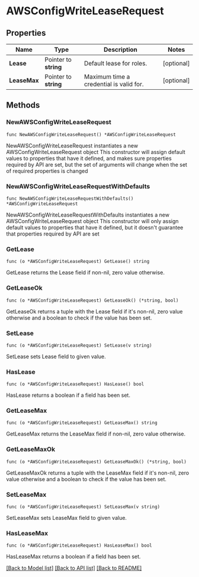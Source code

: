# AWSConfigWriteLeaseRequest


## Properties

Name | Type | Description | Notes
------------ | ------------- | ------------- | -------------
**Lease** | Pointer to **string** | Default lease for roles. | [optional] 
**LeaseMax** | Pointer to **string** | Maximum time a credential is valid for. | [optional] 



## Methods


### NewAWSConfigWriteLeaseRequest

`func NewAWSConfigWriteLeaseRequest() *AWSConfigWriteLeaseRequest`

NewAWSConfigWriteLeaseRequest instantiates a new AWSConfigWriteLeaseRequest object
This constructor will assign default values to properties that have it defined,
and makes sure properties required by API are set, but the set of arguments
will change when the set of required properties is changed

### NewAWSConfigWriteLeaseRequestWithDefaults

`func NewAWSConfigWriteLeaseRequestWithDefaults() *AWSConfigWriteLeaseRequest`

NewAWSConfigWriteLeaseRequestWithDefaults instantiates a new AWSConfigWriteLeaseRequest object
This constructor will only assign default values to properties that have it defined,
but it doesn't guarantee that properties required by API are set


### GetLease

`func (o *AWSConfigWriteLeaseRequest) GetLease() string`

GetLease returns the Lease field if non-nil, zero value otherwise.

### GetLeaseOk

`func (o *AWSConfigWriteLeaseRequest) GetLeaseOk() (*string, bool)`

GetLeaseOk returns a tuple with the Lease field if it's non-nil, zero value otherwise
and a boolean to check if the value has been set.

### SetLease

`func (o *AWSConfigWriteLeaseRequest) SetLease(v string)`

SetLease sets Lease field to given value.


### HasLease

`func (o *AWSConfigWriteLeaseRequest) HasLease() bool`

HasLease returns a boolean if a field has been set.




### GetLeaseMax

`func (o *AWSConfigWriteLeaseRequest) GetLeaseMax() string`

GetLeaseMax returns the LeaseMax field if non-nil, zero value otherwise.

### GetLeaseMaxOk

`func (o *AWSConfigWriteLeaseRequest) GetLeaseMaxOk() (*string, bool)`

GetLeaseMaxOk returns a tuple with the LeaseMax field if it's non-nil, zero value otherwise
and a boolean to check if the value has been set.

### SetLeaseMax

`func (o *AWSConfigWriteLeaseRequest) SetLeaseMax(v string)`

SetLeaseMax sets LeaseMax field to given value.


### HasLeaseMax

`func (o *AWSConfigWriteLeaseRequest) HasLeaseMax() bool`

HasLeaseMax returns a boolean if a field has been set.









[[Back to Model list]](../README.md#documentation-for-models) [[Back to API list]](../README.md#documentation-for-api-endpoints) [[Back to README]](../README.md)


